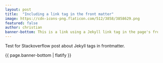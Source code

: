 ```yaml
---
layout: post
title:  "Including a link tag in the front matter"
image: https://cdn-icons-png.flaticon.com/512/3858/3858629.png
featured: false
author: christian
banner-bottom: This is a link using a Jekyll link tag in the page's front matter [link to a page]({{ site.baseurl }}{% link 404.html %}).
---
```


Test for Stackoverflow post about Jekyll tags in frontmatter.

{{ page.banner-bottom | flatify }}
